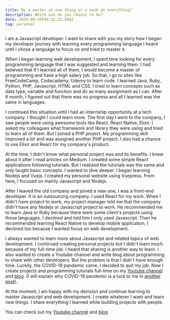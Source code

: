 ```yaml
---
title: Be a master at one thing or a noob at everything?
description: Which one do you choose to be?
date: 2020-09-10T04:22:22.568Z
tag: personal
---
```

I am a Javascript developer. I want to share with you my story how I began my developer journey with learning every programming language I heard until I chose a language to focus on and tried to master it. 

When I began learning web development, I spent time looking for every programming language that I was suggested and learning them. I had believed that if I learned all of them, I would become a master of programming and have a high salary job. So that, I go to sites like FreeCodeCamp, Codecademy, Udemy to learn code. I learned Java, Ruby, Python, PHP, Javascript, HTML and CSS. I tried to learn concepts such as data type, variable and function and do as many assignment as I can. After 6 month, I figured out that there was no progress and all I learned was the same in languages. 

I continued this situation until I had an internship opportunity at a tech company. I thought I could learn more. The first day I went to the company, I saw people were using awesome tools like React, React Native, Elixir. I asked my colleagues what framework and library they were using and tried to learn all of them. But I joined a PHP project. My programming skill improved a lot and was assigned another PHP project. I also had a chance to use Elixir and React for my company's product.

At the time, I didn't know what personal project was and its benefits. I knew about it after I read articles on Medium. I created some simple React applications following tutorials. But I realized the tutorials was the same and only taught basic concepts. I wanted to dive deeper. I began learning Nodejs and Vuejs. I created my personal website using Vuepress. From here, I focused on mainly Javascript and Nodejs.

After I leaved the old company and joined a new one, I was a front-end developer. It is an outsourcing company. I used React for my work. When I didn't have project to work, my project manager told me that the company didn't have any Nodejs or Javascript project to work. He recommended me to learn Java or Ruby because there were some client's projects using these languages. I declined and told him I only used Javascript. Then he recommended learning React Native to develop mobile application, I declined too because I wanted focus on web development.

I always wanted to learn more about Javascript and related topics of web development. I continued creating personal projects but I didn't learn much because of my full-time job. I heard that sharing is another way to learn. I also wanted to create a Youtube channel and write blog about programming to share with other developers. But the problem is that I didn't have enough time. Luckily, the COVID-19 pandemic came. I decided to quit my job. Now I create projects and programming tutorials full-time on my [Youtube channel](https://www.youtube.com/channel/UCXykqt3V2-9bYXKWZRcH0rA) and [blog](https://phongduong.dev/). (I will explain why COVID-19 pandemic is a luck to me in [another post](https://phongduong.dev/blog/covid-19-is-the-greatest-thing-happened-to-me-in-2020/)).

At the moment, I am happy with my decision and continue learning to master Javascript and web development. I create whatever I want and learn new things. I share everything I learned while building projects with people. 

You can check out my [Youtube channel](https://www.youtube.com/channel/UCXykqt3V2-9bYXKWZRcH0rA) and [blog](https://phongduong.dev/)